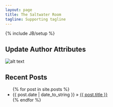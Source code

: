 ```yaml
---
layout: page
title: The Saltwater Room
tagline: Supporting tagline
---
```

{% include JB/setup %}



## Update Author Attributes

![alt text](http://pic.yupoo.com/kuroba99/BNlnIn8S/medish.jpg "pocketcap")

    
## Recent Posts


<ul class="posts">
  {% for post in site.posts %}
    <li><span>{{ post.date | date_to_string }}</span> &raquo; <a href="{{ BASE_PATH }}{{ post.url }}">{{ post.title }}</a></li>
  {% endfor %}
</ul>

